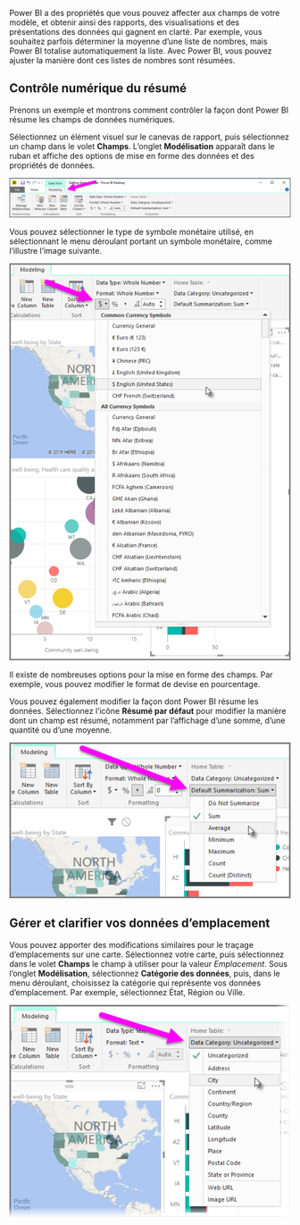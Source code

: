 Power BI a des propriétés que vous pouvez affecter aux champs de votre modèle, et obtenir ainsi des rapports, des visualisations et des présentations des données qui gagnent en clarté. Par exemple, vous souhaitez parfois déterminer la moyenne d’une liste de nombres, mais Power BI totalise automatiquement la liste. Avec Power BI, vous pouvez ajuster la manière dont ces listes de nombres sont résumées.

## <a name="numeric-control-over-summarization"></a>Contrôle numérique du résumé
Prenons un exemple et montrons comment contrôler la façon dont Power BI résume les champs de données numériques.

Sélectionnez un élément visuel sur le canevas de rapport, puis sélectionnez un champ dans le volet **Champs**. L’onglet **Modélisation** apparaît dans le ruban et affiche des options de mise en forme des données et des propriétés de données.

![](media/3-11d-customize-summarization-categorization/3-11d_1.png)

Vous pouvez sélectionner le type de symbole monétaire utilisé, en sélectionnant le menu déroulant portant un symbole monétaire, comme l’illustre l’image suivante.

![](media/3-11d-customize-summarization-categorization/3-11d_2.png)

Il existe de nombreuses options pour la mise en forme des champs. Par exemple, vous pouvez modifier le format de devise en pourcentage.

Vous pouvez également modifier la façon dont Power BI résume les données. Sélectionnez l’icône **Résumé par défaut** pour modifier la manière dont un champ est résumé, notamment par l’affichage d’une somme, d’une quantité ou d’une moyenne.

![](media/3-11d-customize-summarization-categorization/3-11d_3.png)

## <a name="manage-and-clarify-your-location-data"></a>Gérer et clarifier vos données d’emplacement
Vous pouvez apporter des modifications similaires pour le traçage d’emplacements sur une carte. Sélectionnez votre carte, puis sélectionnez dans le volet **Champs** le champ à utiliser pour la valeur *Emplacement*. Sous l’onglet **Modélisation**, sélectionnez **Catégorie des données**, puis, dans le menu déroulant, choisissez la catégorie qui représente vos données d’emplacement. Par exemple, sélectionnez État, Région ou Ville.

![](media/3-11d-customize-summarization-categorization/3-11d_4.png)

